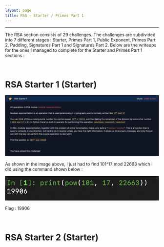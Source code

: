 ```yaml
---
layout: page
title: RSA - Starter / Primes Part 1
---
```

<hr/>

The RSA section consists of 29 challenges. The challenges are subdivided into 7 different stages : Starter, Primes Part 1, Public Exponent, Primes Part 2, Padding, Signatures Part 1 and Signatures Part 2. Below are the writeups for the ones I managed to complete for the Starter and Primes Part 1 sections :

<br/>

# RSA Starter 1 (Starter)

![CryptoHack Image](/assets/img/exploitImages/cryptoHack/img109.png)

As shown in the image above, I just had to find 101^17 mod 22663 which I did using the command shown below :

![CryptoHack Image](/assets/img/exploitImages/cryptoHack/img110.png)

Flag : 19906

<br/>

# RSA Starter 2 (Starter)
